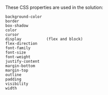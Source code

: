These CSS properties are used in the solution:

    background-color
    border
    box-shadow
    color
    cursor
    display           (flex and block)
    flex-direction
    font-family
    font-size
    font-weight
    justify-content
    margin-bottom
    margin-top
    outline
    padding
    visibility
    width
